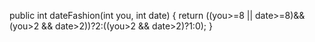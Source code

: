 public int dateFashion(int you, int date) {
  return ((you>=8 || date>=8)&&(you>2 && date>2))?2:((you>2 && date>2)?1:0);
}
